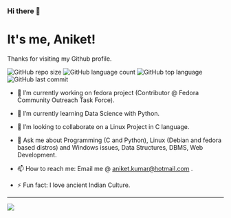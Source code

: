 ### Hi there 👋

   # It's me, Aniket!
   Thanks for visiting my Github profile.

<!--
**crypticani/crypticani** is a ✨ _special_ ✨ repository because its `README.md` (this file) appears on your GitHub profile. -->
![GitHub repo size](https://img.shields.io/github/repo-size/crypticani/crypticani,Python-Programs?style=plastic)
![GitHub language count](https://img.shields.io/github/languages/count/crypticani/REPOSITORY?style=plastic)
![GitHub top language](https://img.shields.io/github/languages/top/crypticani/REPOSITORY?style=plastic)
![GitHub last commit](https://img.shields.io/github/last-commit/crypticani/REPOSITORY?color=red&style=plastic)


- 🔭 I’m currently working on fedora project (Contributor @ Fedora Community Outreach Task Force).

- 🌱 I’m currently learning Data Science with Python.

- 👯 I’m looking to collaborate on a Linux Project in C language.

- 💬 Ask me about Programming (C and Python), Linux (Debian and fedora based distros) and Windows issues, Data Structures, DBMS, Web Development.

- 📫 How to reach me: Email me @ aniket.kumar@hotmail.com .

- ⚡ Fun fact: I love ancient Indian Culture.

---

<p align='left'>
<img align='center' src="https://visitor-badge.glitch.me/badge?page_id=crypticani.visitor-badge">
 <p/>
